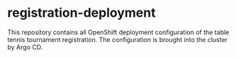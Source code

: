 # registration-deployment

This repository contains all OpenShift deployment configuration of the table tennis tournament registration. The configuration is brought into the cluster by Argo CD.
